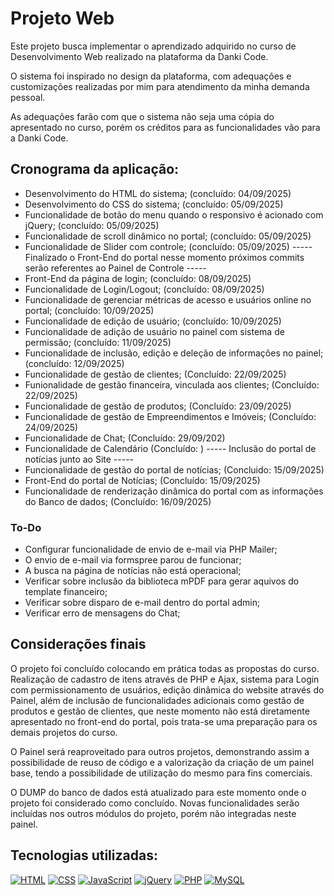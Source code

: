 # Projeto Web

Este projeto busca implementar o aprendizado adquirido no curso de Desenvolvimento Web realizado na plataforma da Danki Code.

O sistema foi inspirado no design da plataforma, com adequações e customizações realizadas por mim para atendimento da minha demanda pessoal.

As adequações farão com que o sistema não seja uma cópia do apresentado no curso, porém os créditos para as funcionalidades vão para a Danki Code.

## Cronograma da aplicação:
* Desenvolvimento do HTML do sistema; (concluído: 04/09/2025)
* Desenvolvimento do CSS do sistema; (concluído: 05/09/2025)
* Funcionalidade de botão do menu quando o responsivo é acionado com jQuery; (concluído: 05/09/2025)
* Funcionalidade de scroll dinâmico no portal; (concluído: 05/09/2025)
* Funcionalidade de Slider com controle; (concluído: 05/09/2025)
----- Finalizado o Front-End do portal nesse momento próximos commits serão referentes ao Painel de Controle -----
* Front-End da página de login; (concluído: 08/09/2025)
* Funcionalidade de Login/Logout; (concluído: 08/09/2025)
* Funcionalidade de gerenciar métricas de acesso e usuários online no portal; (concluído: 10/09/2025)
* Funcionalidade de edição de usuário; (concluído: 10/09/2025)
* Funcionalidade de adição de usuário no painel com sistema de permissão; (concluído: 11/09/2025)
* Funcionalidade de inclusão, edição e deleção de informações no painel; (concluído: 12/09/2025)
* Funcionalidade de gestão de clientes; (Concluído: 22/09/2025)
* Funionalidade de gestão financeira, vinculada aos clientes; (Concluído: 22/09/2025)
* Funcionalidade de gestão de produtos; (Concluído: 23/09/2025)
* Funcionalidade de gestão de Empreendimentos e Imóveis; (Concluído: 24/09/2025)
* Funcionalidade de Chat; (Concluído: 29/09/202)
* Funcionalidade de Calendário (Concluído: )
----- Inclusão do portal de notícias junto ao Site -----
* Funcionalidade de gestão do portal de notícias; (Concluido: 15/09/2025)
* Front-End do portal de Notícias; (Concluído: 15/09/2025)
* Funcionalidade de renderização dinâmica do portal com as informações do Banco de dados; (Concluído: 16/09/2025)

### To-Do
- Configurar funcionalidade de envio de e-mail via PHP Mailer;
- O envio de e-mail via formspree parou de funcionar;
- A busca na página de notícias não está operacional;
- Verificar sobre inclusão da biblioteca mPDF para gerar aquivos do template financeiro;
- Verificar sobre disparo de e-mail dentro do portal admin;
- Verificar erro de mensagens do Chat;

## Considerações finais
O projeto foi concluído colocando em prática todas as propostas do curso. Realização de cadastro de itens através de PHP e Ajax, sistema para Login com permissionamento de usuários, edição dinâmica do website através do Painel, além de inclusão de funcionalidades adicionais como gestão de produtos e gestão de clientes, que neste momento não está diretamente apresentado no front-end do portal, pois trata-se uma preparação para os demais projetos do curso.

O Painel será reaproveitado para outros projetos, demonstrando assim a possibilidade de reuso de código e a valorização da criação de um painel base, tendo a possibilidade de utilização do mesmo para fins comerciais.

O DUMP do banco de dados está atualizado para este momento onde o projeto foi considerado como concluído. Novas funcionalidades serão incluídas nos outros módulos do projeto, porém não integradas neste painel.

## Tecnologias utilizadas:
[![HTML](https://img.shields.io/badge/HTML-%23E34F26.svg?logo=html5&logoColor=white)](#)
[![CSS](https://img.shields.io/badge/CSS-639?logo=css&logoColor=fff)](#)
[![JavaScript](https://img.shields.io/badge/JavaScript-F7DF1E?logo=javascript&logoColor=000)](#)
[![jQuery](https://img.shields.io/badge/jQuery-0769AD?logo=jquery&logoColor=fff)](#)
[![PHP](https://img.shields.io/badge/php-%23777BB4.svg?&logo=php&logoColor=white)](#)
[![MySQL](https://img.shields.io/badge/MySQL-4479A1?logo=mysql&logoColor=fff)](#)